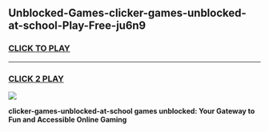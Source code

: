 
## Unblocked-Games-clicker-games-unblocked-at-school-Play-Free-ju6n9
<h3>
<a href="https://premium76.site?title=clicker-games-unblocked-at-school&ref=18A">CLICK TO PLAY</a></h3>
<hr>

<h3>
<a href="https://premium76.site?title=clicker-games-unblocked-at-school&ref=18A">CLICK 2 PLAY</a>
  
</h3>

<a href="https://premium76.site?title=clicker-games-unblocked-at-school&ref=18A"><img src="https://clearcache.store/games.png"></a>


**clicker-games-unblocked-at-school games unblocked: Your Gateway to Fun and Accessible Online Gaming**

